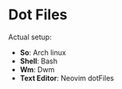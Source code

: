 # Dot Files
Actual setup:
- **So**: Arch linux
- **Shell**: Bash
- **Wm**: Dwm
- **Text Editor**: Neovim dotFiles
